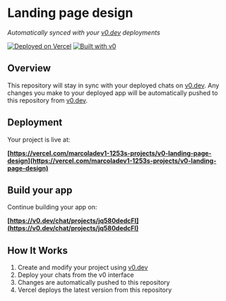 # Landing page design

*Automatically synced with your [v0.dev](https://v0.dev) deployments*

[![Deployed on Vercel](https://img.shields.io/badge/Deployed%20on-Vercel-black?style=for-the-badge&logo=vercel)](https://vercel.com/marcoladev1-1253s-projects/v0-landing-page-design)
[![Built with v0](https://img.shields.io/badge/Built%20with-v0.dev-black?style=for-the-badge)](https://v0.dev/chat/projects/jq580dedcFI)

## Overview

This repository will stay in sync with your deployed chats on [v0.dev](https://v0.dev).
Any changes you make to your deployed app will be automatically pushed to this repository from [v0.dev](https://v0.dev).

## Deployment

Your project is live at:

**[https://vercel.com/marcoladev1-1253s-projects/v0-landing-page-design](https://vercel.com/marcoladev1-1253s-projects/v0-landing-page-design)**

## Build your app

Continue building your app on:

**[https://v0.dev/chat/projects/jq580dedcFI](https://v0.dev/chat/projects/jq580dedcFI)**

## How It Works

1. Create and modify your project using [v0.dev](https://v0.dev)
2. Deploy your chats from the v0 interface
3. Changes are automatically pushed to this repository
4. Vercel deploys the latest version from this repository